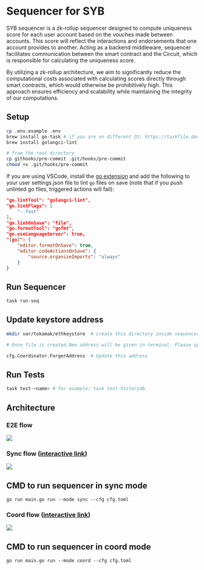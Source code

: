# Sequencer for SYB

SYB sequencer is a zk-rollup sequencer designed to compute uniqueness score for each user account based on the vouches made between accounts. This score will reflect the interactions and endorsements that one account provides to another. Acting as a backend middleware, sequencer facilitates communication between the smart contract and the Circuit, which is responsible for calculating the uniqueness score. 

By utilizing a zk-rollup architecture, we aim to significantly reduce the computational costs associated with calculating scores directly through smart contracts, which would otherwise be prohibitively high. This approach ensures efficiency and scalability while maintaining the integrity of our computations.

## Setup
```bash
cp .env.example .env
brew install go-task # if you are on different OS: https://taskfile.dev/installation/
brew install golangci-lint

# from the root directory
cp githooks/pre-commit .git/hooks/pre-commit
chmod +x .git/hooks/pre-commit
```

If you are using VSCode, install the [go extension](https://marketplace.visualstudio.com/items?itemName=golang.go) and add the following to your user settings.json file to lint `go` files on save (note that if you push unlinted go files, triggered actions will fail):
```json
"go.lintTool": "golangci-lint",
"go.lintFlags": [
    "--fast"
],
"go.lintOnSave": "file",
"go.formatTool": "gofmt",
"go.useLanguageServer": true,
"[go]": {
    "editor.formatOnSave": true,
    "editor.codeActionsOnSave": {
        "source.organizeImports": "always"
    }
}
```

## Run Sequencer
```bash
task run-seq
```

## Update keystore address
```bash
mkdir var/tokamak/ethkeystore  # create this directory inside sequencer/api

# Once file is created,New address will be given in terminal, Please update this address as forger address

cfg.Coordinator.ForgerAddress  # Update this address
```

## Run Tests
```bash
task test-<name> # for example: task test-historydb
```

## Architecture

### E2E flow
<img src="../doc/images/sequencer_e2e_flow.png" />

### Sync flow ([interactive link](https://viewer.diagrams.net/?tags=%7B%7D&lightbox=1&highlight=0000ff&edit=_blank&layers=1&nav=1#G10tKc2c3VyREzzdtekl2dcNMwI4HWOSfr#%7B%22pageId%22%3A%22mWZ3KBgQXANqmTgwyxpi%22%7D))
<img src="../doc/images/sequencer_sync_flow.png" />

## CMD to run sequencer in sync mode

```
go run main.go run --mode sync --cfg cfg.toml
```


### Coord flow ([interactive link](https://viewer.diagrams.net/?tags=%7B%7D&lightbox=1&highlight=0000ff&edit=_blank&layers=1&nav=1#G10tKc2c3VyREzzdtekl2dcNMwI4HWOSfr#%7B%22pageId%22%3A%22MOlNjBzEnPvgUMVi-x9F%22%7D))
<img src="../doc/images/sequencer_coord_flow.png" />

## CMD to run sequencer in coord mode

```
go run main.go run --mode coord --cfg cfg.toml
```